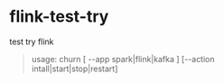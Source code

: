 # flink-test-try
test try flink

> usage: churn [ --app spark|flink|kafka ] [--action intall|start|stop|restart]
